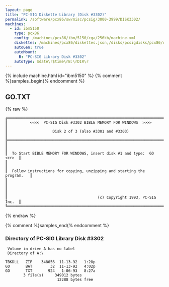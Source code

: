 ```yaml
---
layout: page
title: "PC-SIG Diskette Library (Disk #3302)"
permalink: /software/pcx86/sw/misc/pcsig/3000-3999/DISK3302/
machines:
  - id: ibm5150
    type: pcx86
    config: /machines/pcx86/ibm/5150/cga/256kb/machine.xml
    diskettes: /machines/pcx86/diskettes.json,/disks/pcsigdisks/pcx86/diskettes.json
    autoGen: true
    autoMount:
      B: "PC-SIG Library Disk #3302"
    autoType: $date\r$time\rB:\rDIR\r
---
```


{% include machine.html id="ibm5150" %}
{% comment %}samples_begin{% endcomment %}

## GO.TXT

{% raw %}
```
╔═════════════════════════════════════════════════════════════════════════╗
║          <<<<  PC-SIG Disk #3302 BIBLE MEMORY FOR WINDOWS  >>>>         ║
║                    Disk 2 of 3 (also #3301 and #3303)                   ║
╠═════════════════════════════════════════════════════════════════════════╣
║                                                                         ║
║  To Start BIBLE MEMORY FOR WINDOWS, insert disk #1 and type:  GO  <cr>  ║
║                                                                         ║
║  Follow instructions for copying, unzipping and starting the program.   ║
║                                                                         ║
║                                                                         ║
║                                        (c) Copyright 1993, PC-SIG Inc.  ║
╚═════════════════════════════════════════════════════════════════════════╝
```
{% endraw %}

{% comment %}samples_end{% endcomment %}

### Directory of PC-SIG Library Disk #3302

     Volume in drive A has no label
     Directory of A:\

    TBKDLL   ZIP    348056  11-13-92   1:28p
    GO       BAT        32  11-13-92   4:02p
    GO       TXT       924   1-06-93   8:27a
            3 file(s)     349012 bytes
                           12288 bytes free
